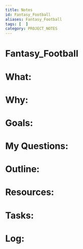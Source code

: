```yaml
---
title: Notes
id: Fantasy_Football
aliases: Fantasy_Football
tags: [  ]
category: PROJECT_NOTES
---
```

# Fantasy_Football

# What:


# Why:


# Goals:


# My Questions:


# Outline:


# Resources:


# Tasks:


# Log: